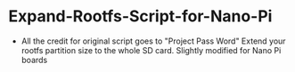 # Expand-Rootfs-Script-for-Nano-Pi
* All the credit for original script goes to "Project Pass Word" 
Extend your rootfs partition size to the whole SD card. Slightly modified for Nano Pi boards
